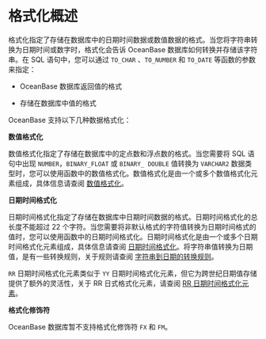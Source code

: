 格式化概述 
==========================



格式化指定了存储在数据库中的日期时间数据或数值数据的格式。当您将字符串转换为日期时间或数字时，格式化会告诉 OceanBase 数据库如何转换并存储该字符串。在 SQL 语句中，您可以通过 `TO_CHAR` 、`TO_NUMBER` 和 `TO_DATE` 等函数的参数来指定：

* OceanBase 数据库返回值的格式

  

* 存储在数据库中值的格式

  




OceanBase 支持以下几种数据格式化：

**数值格式化** 

数值格式化指定了存储在数据库中的定点数和浮点数的格式。当您需要将 SQL 语句中出现 `NUMBER`，`BINARY_FLOAT` 或 `BINARY_ DOUBLE` 值转换为 `VARCHAR2` 数据类型时，您可以使用函数中的数值格式化。数值格式化是由一个或多个数值格式化元素组成，具体信息请查阅 [数值格式化](/zh-CN/11.sql-reference-oracle-mode/1.basic-elements-1/4.format/2.format-1.md)。

**日期时间格式化** 

日期时间格式化指定了存储在数据库中日期时间数据的格式。日期时间格式化的总长度不能超过 22 个字符。当您需要将非默认格式的字符值转换为日期时间格式的值时，您可以使用函数中的日期时间格式化。日期时间格式化是由一个或多个日期时间格式化元素组成，具体信息请查阅 [日期时间格式化](/zh-CN/11.sql-reference-oracle-mode/1.basic-elements-1/4.format/3.date-and-time-formatting.md)。将字符串值转换为日期值，是有一些转换规则，关于规则请查阅 [字符串到日期的转换规则](/zh-CN/11.sql-reference-oracle-mode/1.basic-elements-1/4.format/5.conversion-rules-from-string-to-date.md)。

`RR` 日期时间格式化元素类似于 `YY` 日期时间格式化元素，但它为跨世纪日期值存储提供了额外的灵活性，关于 RR 日式格式化元素，请查阅 [RR 日期时间格式化元素](/zh-CN/11.sql-reference-oracle-mode/1.basic-elements-1/4.format/4.rr-date-and-time-format-element.md)。

**格式化修饰符** 

OceanBase 数据库暂不支持格式化修饰符 `FX` 和 `FM`。
